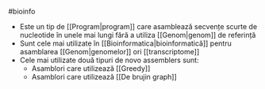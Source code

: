 #bioinfo 
- Este un tip de [[Program|program]] care asamblează secvențe scurte de nucleotide în unele mai lungi fără a utiliza [[Genom|genom]] de referință
- Sunt cele mai utilizate în [[Bioinformatica|bioinformatică]] pentru asamblarea [[Genom|genomelor]] ori [[transcriptome]]
- Cele mai utilizate două tipuri de novo assemblers sunt:
	- Asamblori care utilizează [[Greedy]] 
	- Asamblori care utilizează [[De brujin graph]]